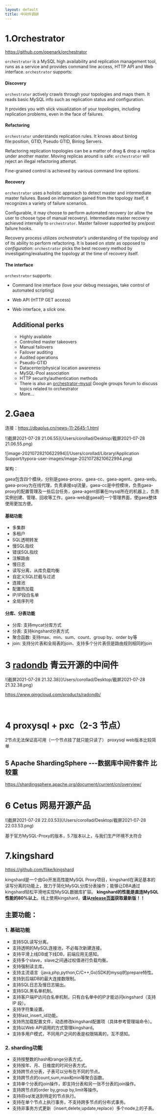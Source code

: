 ```yaml
---
layout: default
title: 中间件调研
---
```


# 1.Orchestrator

https://github.com/openark/orchestrator

`orchestrator` is a MySQL high availability and replication management tool, runs as a service and provides command line access, HTTP API and Web interface. `orchestrator` supports:

#### Discovery

`orchestrator` actively crawls through your topologies and maps them. It reads basic MySQL info such as replication status and configuration.

It provides you with slick visualization of your topologies, including replication problems, even in the face of failures.

#### Refactoring

`orchestrator` understands replication rules. It knows about binlog file:position, GTID, Pseudo GTID, Binlog Servers.

Refactoring replication topologies can be a matter of drag & drop a replica under another master. Moving replicas around is safe: `orchestrator` will reject an illegal refactoring attempt.

Fine-grained control is achieved by various command line options.

#### Recovery

`orchestrator` uses a holistic approach to detect master and intermediate master failures. Based on information gained from the topology itself, it recognizes a variety of failure scenarios.

Configurable, it may choose to perform automated recovery (or allow the user to choose type of manual recovery). Intermediate master recovery achieved internally to `orchestrator`. Master failover supported by pre/post failure hooks.

Recovery process utilizes *orchestrator's* understanding of the topology and of its ability to perform refactoring. It is based on *state* as opposed to *configuration*: `orchestrator` picks the best recovery method by investigating/evaluating the topology at the time of recovery itself.

#### The interface

`orchestrator` supports:

- Command line interface (love your debug messages, take control of automated scripting)

- Web API (HTTP GET access)

- Web interface, a *slick* one.

  ## Additional perks

  - Highly available
  - Controlled master takeovers
  - Manual failovers
  - Failover auditing
  - Audited operations
  - Pseudo-GTID
  - Datacenter/physical location awareness
  - MySQL-Pool association
  - HTTP security/authentication methods
  - There is also an [orchestrator-mysql](https://groups.google.com/forum/#!forum/orchestrator-mysql) Google groups forum to discuss topics related to orchestrator
  - More...



# 2.Gaea

连接：https://dbaplus.cn/news-11-2645-1.html



![截屏2021-07-28 21.06.55](/Users/corollad/Desktop/截屏2021-07-28 21.06.55.png)

![image-20210728210622994](/Users/corollad/Library/Application Support/typora-user-images/image-20210728210622994.png)

架构：

gaea包含四个模块，分别是gaea-proxy、gaea-cc、gaea-agent、gaea-web。gaea-proxy为在线代理，负责承接sql流量，gaea-cc是中控模块，负责gaea-proxy的配置管理及一些后台任务，gaea-agent部署在mysql所在的机器上，负责实例创建、管理、回收等工作，gaea-web是gaea的一个管理界面，使gaea整体使用更加方便。

#### 基础功能

- 多集群
- 多租户
- SQL透明转发
- 慢SQL指纹
- 错误SQL指纹
- 注解路由
- 慢日志
- 读写分离，从库负载均衡
- 自定义SQL拦截与过滤
- 连接池
- 配置热加载
- IP/IP段白名单
- 全局序列号

#### 分库、分表功能

- 分库: 支持mycat分库方式
- 分表: 支持kingshard分表方式
- 聚合函数: 支持max、min、sum、count、group by、order by等
- join: 支持分片表和全局表的join、支持多个分片表但是路由规则相同的join

# 3 [radondb](https://github.com/radondb) 青云开源的中间件

![截屏2021-07-28 21.32.38](/Users/corollad/Desktop/截屏2021-07-28 21.32.38.png)

https://www.qingcloud.com/products/radondb/



​                                                        

# 4 proxysql + pxc（2-3 节点） 

2节点无法保证高可用（一个节点挂了就只能只读了） proxysql  web版本比较简单

## 5 Apache ShardingSphere ---数据库中间件套件 比较重

https://shardingsphere.apache.org/document/current/cn/overview/

# 6 Cetus 网易开源产品

![截屏2021-07-28 22.03.53](/Users/corollad/Desktop/截屏2021-07-28 22.03.53.png)

基于官方MySQL-Proxy的版本，5.7版本以上，与我们生产环境不太符合

# 7.kingshard 

https://github.com/flike/kingshard

kingshard是一个由Go开发高性能MySQL Proxy项目，kingshard在满足基本的读写分离的功能上，致力于简化MySQL分库分表操作；能够让DBA通过kingshard轻松平滑地实现MySQL数据库扩容。 **kingshard的性能是直连MySQL性能的80%以上**。线上使用kingshard，**请从[release页面](https://github.com/flike/kingshard/releases)获取最新版！！**

## 主要功能：

### 1. 基础功能

- 支持SQL读写分离。
- 支持透明的MySQL连接池，不必每次新建连接。
- 支持平滑上线DB或下线DB，前端应用无感知。
- 支持多个slave，slave之间通过权值进行负载均衡。
- 支持强制读主库。
- 支持主流语言（java,php,python,C/C++,Go)SDK的mysql的prepare特性。
- 支持到后端DB的最大连接数限制。
- 支持SQL日志及慢日志输出。
- 支持SQL黑名单机制。
- 支持客户端IP访问白名单机制，只有白名单中的IP才能访问kingshard（支持IP 段）。
- 支持字符集设置。
- 支持last_insert_id功能。
- 支持热加载配置文件，动态修改kingshard配置项（具体参考管理端命令）。
- 支持以Web API调用的方式管理kingshard。
- 支持多用户模式，不同用户之间的表是权限隔离的，互不感知。

### 2. sharding功能

- 支持按整数的hash和range分表方式。
- 支持按年、月、日维度的时间分表方式。
- 支持跨节点分表，子表可以分布在不同的节点。
- 支持跨节点的count,sum,max和min等聚合函数。
- 支持单个分表的join操作，即支持分表和另一张不分表的join操作。
- 支持跨节点的order by,group by,limit等操作。
- 支持将sql发送到特定的节点执行。
- 支持在单个节点上执行事务，不支持跨多节点的分布式事务。
- 支持非事务方式更新（insert,delete,update,replace）多个node上的子表。
